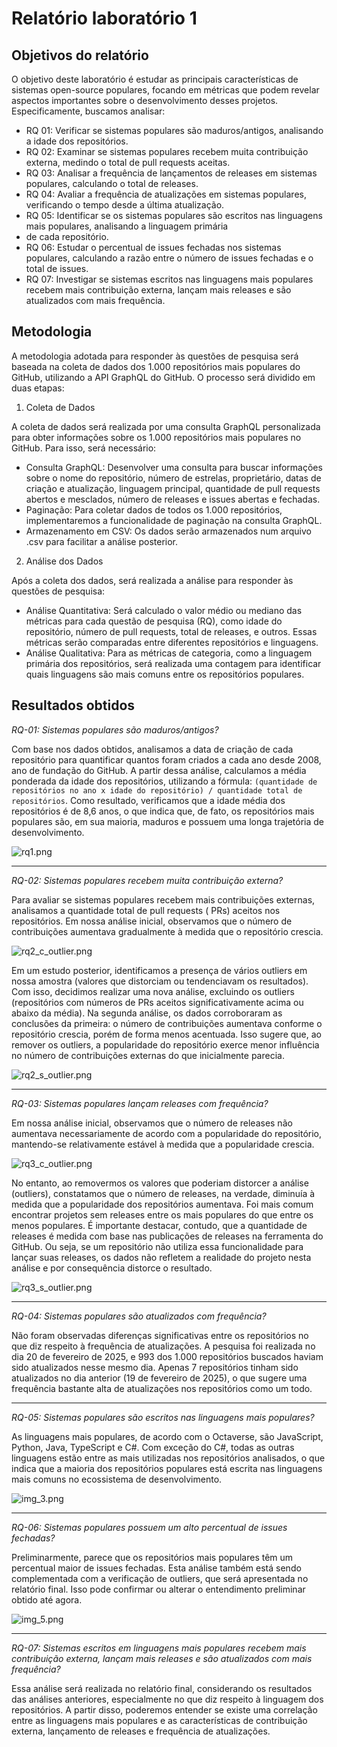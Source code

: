 # Relatório laboratório 1

## Objetivos do relatório

O objetivo deste laboratório é estudar as principais características de sistemas open-source populares, focando em
métricas que podem revelar aspectos importantes sobre o desenvolvimento desses projetos. Especificamente, buscamos
analisar:

- RQ 01: Verificar se sistemas populares são maduros/antigos, analisando a idade dos repositórios.
- RQ 02: Examinar se sistemas populares recebem muita contribuição externa, medindo o total de pull requests aceitas.
- RQ 03: Analisar a frequência de lançamentos de releases em sistemas populares, calculando o total de releases.
- RQ 04: Avaliar a frequência de atualizações em sistemas populares, verificando o tempo desde a última atualização.
- RQ 05: Identificar se os sistemas populares são escritos nas linguagens mais populares, analisando a linguagem
  primária
- de cada repositório.
- RQ 06: Estudar o percentual de issues fechadas nos sistemas populares, calculando a razão entre o número de issues
  fechadas e o total de issues.
- RQ 07: Investigar se sistemas escritos nas linguagens mais populares recebem mais contribuição externa, lançam mais
  releases e são atualizados com mais frequência.

## Metodologia

A metodologia adotada para responder às questões de pesquisa será baseada na coleta de dados dos 1.000 repositórios mais
populares do GitHub, utilizando a API GraphQL do GitHub. O processo será dividido em duas etapas:

1. Coleta de Dados

A coleta de dados será realizada por uma consulta GraphQL personalizada para obter informações sobre os 1.000
repositórios mais populares no GitHub. Para isso, será necessário:

- Consulta GraphQL: Desenvolver uma consulta para buscar informações sobre o nome do repositório, número de estrelas,
  proprietário, datas de criação e atualização, linguagem principal, quantidade de pull requests abertos e mesclados,
  número de releases e issues abertas e fechadas.
- Paginação: Para coletar dados de todos os 1.000 repositórios, implementaremos a funcionalidade de paginação na
  consulta
  GraphQL.
- Armazenamento em CSV: Os dados serão armazenados num arquivo .csv para facilitar a análise posterior.

2. Análise dos Dados

Após a coleta dos dados, será realizada a análise para responder às questões de pesquisa:

- Análise Quantitativa: Será calculado o valor médio ou mediano das métricas para cada questão de pesquisa (RQ), como
  idade do repositório, número de pull requests, total de releases, e outros. Essas métricas serão comparadas entre
  diferentes repositórios e linguagens.
- Análise Qualitativa: Para as métricas de categoria, como a linguagem primária dos repositórios, será realizada uma
  contagem para identificar quais linguagens são mais comuns entre os repositórios populares.

## Resultados obtidos

*RQ-01: Sistemas populares são maduros/antigos?*

Com base nos dados obtidos, analisamos a data de criação de cada repositório para quantificar quantos foram criados a
cada ano desde 2008, ano de fundação do GitHub. A partir dessa análise, calculamos a média ponderada da idade dos
repositórios, utilizando a fórmula:
`(quantidade de repositórios no ano x idade do repositório) / quantidade total de repositórios`. Como resultado,
verificamos que a idade média dos repositórios é de 8,6 anos, o que indica que, de fato, os repositórios mais populares
são, em sua maioria, maduros e possuem uma longa trajetória de desenvolvimento.

![rq1.png](assets/rq1.png)

---

*RQ-02: Sistemas populares recebem muita contribuição externa?*

Para avaliar se sistemas populares recebem mais contribuições externas, analisamos a quantidade total de pull requests (
PRs) aceitos nos repositórios. Em nossa análise inicial, observamos que o número de contribuições aumentava gradualmente
à medida que o repositório crescia.

![rq2_c_outlier.png](assets/rq2_c_outlier.png)

Em um estudo posterior, identificamos a presença de vários outliers em nossa
amostra (valores que distorciam ou tendenciavam os resultados). Com isso, decidimos realizar uma nova análise, excluindo
os outliers (repositórios com números de PRs aceitos significativamente acima ou abaixo da média). Na segunda análise,
os dados corroboraram as conclusões da primeira: o número de contribuições aumentava conforme o repositório crescia,
porém de forma menos acentuada. Isso sugere que, ao remover os outliers, a popularidade do repositório exerce menor
influência no número de contribuições externas do que inicialmente parecia.

![rq2_s_outlier.png](assets/rq2_s_outlier.png)

---

*RQ-03: Sistemas populares lançam releases com frequência?*

Em nossa análise inicial, observamos que o número de releases não aumentava necessariamente de acordo com a popularidade
do repositório, mantendo-se relativamente estável à medida que a popularidade crescia.

![rq3_c_outlier.png](assets/rq3_c_outlier.png)

No entanto, ao removermos os
valores que poderiam distorcer a análise (outliers), constatamos que o número de releases, na verdade, diminuía à medida
que a popularidade dos repositórios aumentava. Foi mais comum encontrar projetos sem releases entre os mais populares do
que entre os menos populares. É importante destacar, contudo, que a quantidade de releases é medida com base nas
publicações de releases na ferramenta do GitHub. Ou seja, se um repositório não utiliza essa funcionalidade para lançar
suas releases, os dados não refletem a realidade do projeto nesta análise e por consequência distorce o resultado.

![rq3_s_outlier.png](assets/rq3_s_outlier.png)

---

*RQ-04: Sistemas populares são atualizados com frequência?*

Não foram observadas diferenças significativas entre os repositórios no que diz respeito à frequência de atualizações. A
pesquisa foi realizada no dia 20 de fevereiro de 2025, e 993 dos 1.000 repositórios buscados haviam sido atualizados
nesse mesmo dia. Apenas 7 repositórios tinham sido atualizados no dia anterior (19 de fevereiro de 2025), o que sugere
uma frequência bastante alta de atualizações nos repositórios como um todo.

---

*RQ-05: Sistemas populares são escritos nas linguagens mais populares?*

As linguagens mais populares, de acordo com o Octaverse, são JavaScript, Python, Java, TypeScript e C#. Com exceção do
C#, todas as outras linguagens estão entre as mais utilizadas nos repositórios analisados, o que indica que a maioria
dos repositórios populares está escrita nas linguagens mais comuns no ecossistema de desenvolvimento.

![img_3.png](assets/img_3.png)

---

*RQ-06: Sistemas populares possuem um alto percentual de issues fechadas?*

Preliminarmente, parece que os repositórios mais populares têm um percentual maior de issues fechadas. Esta análise
também está sendo complementada com a verificação de outliers, que será apresentada no relatório final. Isso pode
confirmar ou alterar o entendimento preliminar obtido até agora.

![img_5.png](assets/img_5.png)

---

*RQ-07: Sistemas escritos em linguagens mais populares recebem mais contribuição externa, lançam mais releases e são
atualizados com mais frequência?*

Essa análise será realizada no relatório final, considerando os resultados das análises anteriores, especialmente no que
diz respeito à linguagem dos repositórios. A partir disso, poderemos entender se existe uma correlação entre as
linguagens mais populares e as características de contribuição externa, lançamento de releases e frequência de
atualizações.
